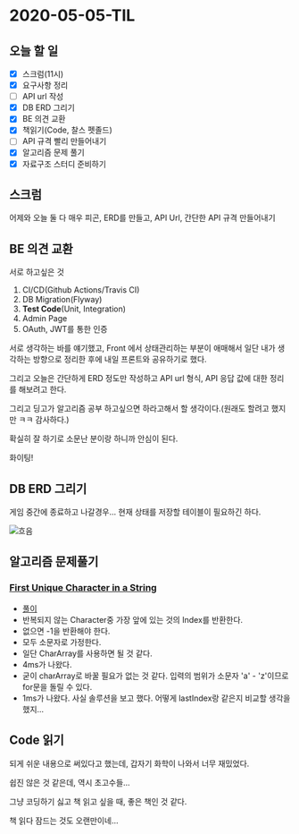 # 2020-05-05-TIL

## 오늘 할 일

- [x] 스크럼(11시)
- [x] 요구사항 정리
- [ ] API url 작성
- [x] DB ERD 그리기
- [x] BE 의견 교환
- [x] 책읽기(Code, 찰스 펫졸드)
- [ ] API 규격 빨리 만들어내기
- [x] 알고리즘 문제 풀기
- [x] 자료구조 스터디 준비하기

## 스크럼

어제와 오늘 둘 다 매우 피곤, ERD를 만들고, API Url, 간단한 API 규격 만들어내기

## BE 의견 교환

서로 하고싶은 것

1. CI/CD(Github Actions/Travis CI)
2. DB Migration(Flyway)
3. **Test Code**(Unit, Integration)
4. Admin Page
5. OAuth, JWT를 통한 인증

서로 생각하는 바를 얘기했고, Front 에서 상태관리하는 부분이 애매해서 일단 내가 생각하는 방향으로 정리한 후에 내일 프론트와 공유하기로 했다.

그리고 오늘은 간단하게 ERD 정도만 작성하고 API url 형식, API 응답 값에 대한 정리를 해보려고 한다.

그리고 딩고가 알고리즘 공부 하고싶으면 하라고해서 할 생각이다.(원래도 할려고 했지만 ㅋㅋ 감사하다.)

확실히 잘 하기로 소문난 분이랑 하니까 안심이 된다.

화이팅!

## DB ERD 그리기

게임 중간에 종료하고 나갈경우... 현재 상태를 저장할 테이블이 필요하긴 하다.

![흐음](https://i.imgur.com/IRMoSO9.png)

## 알고리즘 문제풀기

### [First Unique Character in a String](https://leetcode.com/explore/challenge/card/may-leetcoding-challenge/534/week-1-may-1st-may-7th/3320/)

  - [풀이](https://github.com/ksundong/algorithm-solution/blob/master/src/main/java/dev/idion/leetcode/challenge/firstuniquechar/Solution.java)
  - 반복되지 않는 Character중 가장 앞에 있는 것의 Index를 반환한다.
  - 없으면 -1을 반환해야 한다.
  - 모두 소문자로 가정한다.
  - 일단 CharArray를 사용하면 될 것 같다.
  - 4ms가 나왔다.
  - 굳이 charArray로 바꿀 필요가 없는 것 같다. 입력의 범위가 소문자 'a' - 'z'이므로 for문을 돌릴 수 있다.
  - 1ms가 나왔다. 사실 솔루션을 보고 했다. 어떻게 lastIndex랑 같은지 비교할 생각을 했지...

## Code 읽기

되게 쉬운 내용으로 써있다고 했는데, 갑자기 화학이 나와서 너무 재밌었다.

쉽진 않은 것 같은데, 역시 초고수들...

그냥 코딩하기 싫고 책 읽고 싶을 때, 좋은 책인 것 같다.

책 읽다 잠드는 것도 오랜만이네...

